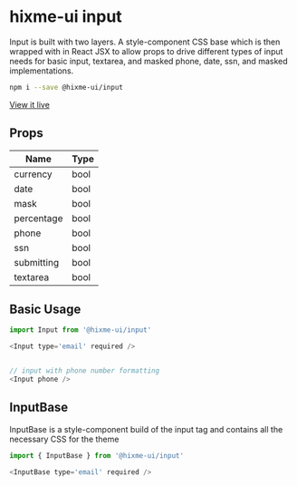 # hixme-ui input

Input is built with two layers. A style-component CSS base which is then
wrapped with in React JSX to allow props to drive different types of input
needs for basic input, textarea, and masked phone, date, ssn, and masked
implementations.


```bash
npm i --save @hixme-ui/input
```
[View it live](https://hixme.github.io/hixme-ui/input)

## Props

| Name            | Type        |
| --------------- | ----------- |
| currency        | bool        |
| date            | bool        |
| mask            | bool        |
| percentage      | bool        |
| phone           | bool        |
| ssn             | bool        |
| submitting      | bool        |
| textarea        | bool        |


## Basic Usage

```javascript
import Input from '@hixme-ui/input'

<Input type='email' required />


// input with phone number formatting
<Input phone />

```

## InputBase

InputBase is a style-component build of the input tag and contains all the
necessary CSS for the theme

```javascript
import { InputBase } from '@hixme-ui/input'

<InputBase type='email' required />

```
